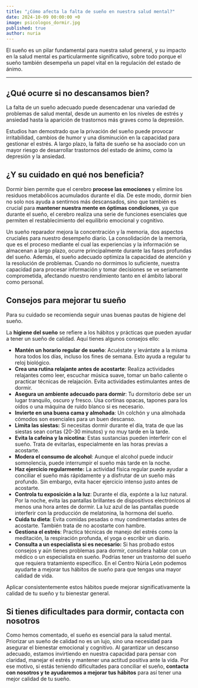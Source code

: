 ```yaml
---
title: "¿Cómo afecta la falta de sueño en nuestra salud mental?"
date: 2024-10-09 00:00:00 +0
image: psicologos_dormir.jpg
published: true
author: nuria
---
```


El sueño es un pilar fundamental para nuestra salud general, y su impacto en la salud mental es particularmente significativo, sobre todo porque el sueño también desempeña un papel vital en la regulación del estado de ánimo.

---

## ¿Qué ocurre si no descansamos bien?

La falta de un sueño adecuado puede desencadenar una variedad de problemas de salud mental, desde un aumento en los niveles de estrés y ansiedad hasta la aparición de trastornos más graves como la depresión.

Estudios han demostrado que la privación del sueño puede provocar irritabilidad, cambios de humor y una disminución en la capacidad para gestionar el estrés. A largo plazo, la falta de sueño se ha asociado con un mayor riesgo de desarrollar trastornos del estado de ánimo, como la depresión y la ansiedad.

## ¿Y su cuidado en qué nos beneficia?

Dormir bien permite que el cerebro **procese las emociones** y elimine los residuos metabólicos acumulados durante el día. De este modo, dormir bien no solo nos ayuda a sentirnos más descansados, sino que también es crucial para **mantener nuestra mente en óptimas condiciones**, ya que durante el sueño, el cerebro realiza una serie de funciones esenciales que permiten el restablecimiento del equilibrio emocional y cognitivo.

Un sueño reparador mejora la concentración y la memoria, dos aspectos cruciales para nuestro desempeño diario. La consolidación de la memoria, que es el proceso mediante el cual las experiencias y la información se almacenan a largo plazo, ocurre principalmente durante las fases profundas del sueño. Además, el sueño adecuado optimiza la capacidad de atención y la resolución de problemas. Cuando no dormimos lo suficiente, nuestra capacidad para procesar información y tomar decisiones se ve seriamente comprometida, afectando nuestro rendimiento tanto en el ámbito laboral como personal.

## Consejos para mejorar tu sueño

Para su cuidado se recomienda seguir unas buenas pautas de higiene del sueño.

La **higiene del sueño** se refiere a los hábitos y prácticas que pueden ayudar a tener un sueño de calidad. Aquí tienes algunos consejos ello:

- **Mantén un horario regular de sueño**: Acuéstate y levántate a la misma hora todos los días, incluso los fines de semana. Esto ayuda a regular tu reloj biológico.
- **Crea una rutina relajante antes de acostarte**: Realiza actividades relajantes como leer, escuchar música suave, tomar un baño caliente o practicar técnicas de relajación. Evita actividades estimulantes antes de dormir.
- **Asegura un ambiente adecuado para dormir**: Tu dormitorio debe ser un lugar tranquilo, oscuro y fresco. Usa cortinas opacas, tapones para los oídos o una máquina de ruido blanco si es necesario.
- **Invierte en una buena cama y almohada**: Un colchón y una almohada cómodos son esenciales para un buen descanso.
- **Limita las siestas:** Si necesitas dormir durante el día, trata de que las siestas sean cortas (20-30 minutos) y no muy tarde en la tarde.
- **Evita la cafeína y la nicotina**: Estas sustancias pueden interferir con el sueño. Trata de evitarlas, especialmente en las horas previas a acostarte.
- **Modera el consumo de alcohol**: Aunque el alcohol puede inducir somnolencia, puede interrumpir el sueño más tarde en la noche.
- **Haz ejercicio regularmente:** La actividad física regular puede ayudar a conciliar el sueño más rápidamente y a disfrutar de un sueño más profundo. Sin embargo, evita hacer ejercicio intenso justo antes de acostarte.
- **Controla tu exposición a la luz**: Durante el día, expónte a la luz natural. Por la noche, evita las pantallas brillantes de dispositivos electrónicos al menos una hora antes de dormir. La luz azul de las pantallas puede interferir con la producción de melatonina, la hormona del sueño.
- **Cuida tu dieta**: Evita comidas pesadas o muy condimentadas antes de acostarte. También trata de no acostarte con hambre.
- **Gestiona el estrés**: Practica técnicas de manejo del estrés como la meditación, la respiración profunda, el yoga o escribir un diario.
- **Consulta a un especialista si es necesario:** Si has probado estos consejos y aún tienes problemas para dormir, considera hablar con un médico o un especialista en sueño. Podrías tener un trastorno del sueño que requiera tratamiento específico. En el Centro Núria León podemos ayudarte a mejorar tus hábitos de sueño para que tengas una mayor calidad de vida.

Aplicar consistentemente estos hábitos puede mejorar significativamente la calidad de tu sueño y tu bienestar general.

## Si tienes dificultades para dormir, contacta con nosotros

Como hemos comentado, el sueño es esencial para la salud mental. Priorizar un sueño de calidad no es un lujo, sino una necesidad para asegurar el bienestar emocional y cognitivo. Al garantizar un descanso adecuado, estamos invirtiendo en nuestra capacidad para pensar con claridad, manejar el estrés y mantener una actitud positiva ante la vida. Por ese motivo, si estás teniendo dificultades para conciliar el sueño, **contacta con nosotros y te ayudaremos a mejorar tus hábitos** para así tener una mejor calidad de tu sueño.
